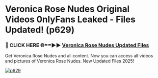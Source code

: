 # Veronica Rose Nudes Original Videos 0nlyFans Leaked - Files Updated! (p629)

<h3>🔴 CLICK HERE 🌐==►► <a href="https://tinyurl.com/52m3yx9h" rel="nofollow">Veronica Rose Nudes Updated Files</a></h3>

Get Veronica Rose Nudes and all content. Now you can access all videos and pictures of Veronica Rose Nudes. New Updated Files 2025!

[![p629](https://i.imgur.com/TnHtlc8.gif)](https://tinyurl.com/52m3yx9h)
